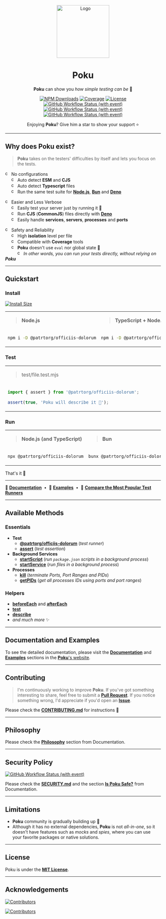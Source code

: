 [node-version-url]: https://github.com/nodejs/node
[bun-version-url]: https://github.com/oven-sh/bun
[deno-version-url]: https://github.com/denoland/deno
[typescript-url]: https://github.com/microsoft/TypeScript
[ci-linux-url]: https://github.com/patrtorg/officiis-dolorum/actions/workflows/ci_coverage-linux.yml?query=branch%3Amain
[ci-linux-image]: https://img.shields.io/github/actions/workflow/status/wellwelwel/@patrtorg/officiis-dolorum/ci_coverage-linux.yml?event=push&style=flat-square&label=&branch=main&logo=ubuntu&logoColor=white
[ci-osx-url]: https://github.com/patrtorg/officiis-dolorum/actions/workflows/ci_coverage-osx.yml?query=branch%3Amain
[ci-osx-image]: https://img.shields.io/github/actions/workflow/status/wellwelwel/@patrtorg/officiis-dolorum/ci_coverage-osx.yml?event=push&style=flat-square&label=&branch=main&logo=apple&logoColor=white
[ci-windows-url]: https://github.com/patrtorg/officiis-dolorum/actions/workflows/ci_coverage-windows.yml?query=branch%3Amain
[ci-windows-image]: https://img.shields.io/github/actions/workflow/status/wellwelwel/@patrtorg/officiis-dolorum/ci_coverage-windows.yml?event=push&style=flat-square&label=&branch=main&logo=windows&logoColor=white
[ql-url]: https://github.com/patrtorg/officiis-dolorum/actions/workflows/ci_codeql.yml?query=branch%3Amain
[ql-image]: https://img.shields.io/github/actions/workflow/status/wellwelwel/@patrtorg/officiis-dolorum/ci_codeql.yml?event=push&style=flat-square&label=&branch=main&logo=github&logoColor=white
[coverage-image]: https://img.shields.io/codecov/c/github/wellwelwel/@patrtorg/officiis-dolorum?style=flat-square&label=Coverage
[coverage-url]: https://app.codecov.io/github/wellwelwel/@patrtorg/officiis-dolorum
[downloads-image]: https://img.shields.io/npm/dt/@patrtorg/officiis-dolorum.svg?style=flat-square&label=Downloads&logo=npm&logoColor=white&color=1e90ff
[downloads-url]: https://www.npmjs.com/package/@patrtorg/officiis-dolorum
[license-url]: https://github.com/patrtorg/officiis-dolorum/blob/main/LICENSE
[license-image]: https://img.shields.io/npm/l/@patrtorg/officiis-dolorum.svg?maxAge=2592000&color=9c88ff&style=flat-square&label=License

<div align="center">
<img width="170" height="170" alt="Logo" src="https://raw.githubusercontent.com/wellwelwel/@patrtorg/officiis-dolorum/main/.github/assets/readme/@patrtorg/officiis-dolorum.svg">

# Poku

**Poku** can show you _how simple testing can be_ 🌱

[![NPM Downloads][downloads-image]][downloads-url]
[![Coverage][coverage-image]][coverage-url]
[![License][license-image]][license-url]<br />
[![GitHub Workflow Status (with event)][ci-linux-image]][ci-linux-url]
[![GitHub Workflow Status (with event)][ci-osx-image]][ci-osx-url]
[![GitHub Workflow Status (with event)][ci-windows-image]][ci-windows-url]

Enjoying **Poku**? Give him a star to show your support ⭐️

</div>

---

## Why does Poku exist?

> **Poku** takes on the testers' difficulties by itself and lets you focus on the tests.

<img width="16" height="16" alt="check" src="https://raw.githubusercontent.com/wellwelwel/@patrtorg/officiis-dolorum/main/.github/assets/readme/check.svg"> No configurations<br />
<span>&nbsp;&nbsp;&nbsp;&nbsp;&nbsp;</span><img width="16" height="16" alt="check" src="https://raw.githubusercontent.com/wellwelwel/@patrtorg/officiis-dolorum/main/.github/assets/readme/check.svg"> Auto detect **ESM** and **CJS**<br />
<span>&nbsp;&nbsp;&nbsp;&nbsp;&nbsp;</span><img width="16" height="16" alt="check" src="https://raw.githubusercontent.com/wellwelwel/@patrtorg/officiis-dolorum/main/.github/assets/readme/check.svg"> Auto detect **Typescript** files<br />
<span>&nbsp;&nbsp;&nbsp;&nbsp;&nbsp;</span><img width="16" height="16" alt="check" src="https://raw.githubusercontent.com/wellwelwel/@patrtorg/officiis-dolorum/main/.github/assets/readme/check.svg"> Run the same test suite for [**Node.js**][node-version-url], [**Bun**][bun-version-url] and [**Deno**][deno-version-url]<br />

<img width="16" height="16" alt="check" src="https://raw.githubusercontent.com/wellwelwel/@patrtorg/officiis-dolorum/main/.github/assets/readme/check.svg"> Easier and Less Verbose<br />
<span>&nbsp;&nbsp;&nbsp;&nbsp;&nbsp;</span><img width="16" height="16" alt="check" src="https://raw.githubusercontent.com/wellwelwel/@patrtorg/officiis-dolorum/main/.github/assets/readme/check.svg"> Easily test your server just by running it 🚀<br />
<span>&nbsp;&nbsp;&nbsp;&nbsp;&nbsp;</span><img width="16" height="16" alt="check" src="https://raw.githubusercontent.com/wellwelwel/@patrtorg/officiis-dolorum/main/.github/assets/readme/check.svg"> Run **CJS** (**CommonJS**) files directly with [**Deno**][deno-version-url]<br />
<span>&nbsp;&nbsp;&nbsp;&nbsp;&nbsp;</span><img width="16" height="16" alt="check" src="https://raw.githubusercontent.com/wellwelwel/@patrtorg/officiis-dolorum/main/.github/assets/readme/check.svg"> Easily handle **services**, **servers**, **processes** and **ports**<br />

<img width="16" height="16" alt="check" src="https://raw.githubusercontent.com/wellwelwel/@patrtorg/officiis-dolorum/main/.github/assets/readme/check.svg"> Safety and Reliability<br />
<span>&nbsp;&nbsp;&nbsp;&nbsp;&nbsp;</span><img width="16" height="16" alt="check" src="https://raw.githubusercontent.com/wellwelwel/@patrtorg/officiis-dolorum/main/.github/assets/readme/check.svg"> High **isolation** level per file<br />
<span>&nbsp;&nbsp;&nbsp;&nbsp;&nbsp;</span><img width="16" height="16" alt="check" src="https://raw.githubusercontent.com/wellwelwel/@patrtorg/officiis-dolorum/main/.github/assets/readme/check.svg"> Compatible with **Coverage** tools<br />
<span>&nbsp;&nbsp;&nbsp;&nbsp;&nbsp;</span><img width="16" height="16" alt="check" src="https://raw.githubusercontent.com/wellwelwel/@patrtorg/officiis-dolorum/main/.github/assets/readme/check.svg"> **Poku** doesn't use `eval` nor global state 🔐<br />
<span>&nbsp;&nbsp;&nbsp;&nbsp;&nbsp;</span><span>&nbsp;&nbsp;&nbsp;&nbsp;&nbsp;</span><img width="16" height="16" alt="check" src="https://raw.githubusercontent.com/wellwelwel/@patrtorg/officiis-dolorum/main/.github/assets/readme/check.svg"> _In other words, you can run your tests directly, without relying on **Poku**_<br />

---

## Quickstart

### Install

[![Install Size](https://packagephobia.com/badge?p=@patrtorg/officiis-dolorum)](https://packagephobia.com/result?p=@patrtorg/officiis-dolorum)

<table>
<tr>
<td><blockquote><b>Node.js</b</blockquote></td>
<td><blockquote><b>TypeScript + Node.js</b</blockquote></td>
<td><blockquote><b>Bun</b</blockquote></td>
<td><blockquote><b>Deno</b</blockquote></td>
</tr>
<tr>
<td width="400">

```bash
npm i -D @patrtorg/officiis-dolorum
```

</td>
<td width="400">

```bash
npm i -D @patrtorg/officiis-dolorum tsx
```

</td>
<td width="400">

```bash
bun add -d @patrtorg/officiis-dolorum
```

</td>
<td width="400">

```bash
deno add npm:@patrtorg/officiis-dolorum
```

</td>
</tr>
</table>

### Test

<table>
<tr>
<td>
<blockquote>test/file.test.mjs</blockquote>
</td>
</tr>
<tr>
<td width="1200">

```ts
import { assert } from '@patrtorg/officiis-dolorum';

assert(true, 'Poku will describe it 🐷');
```

</td>
</tr>
</table>

### Run

<table>
<tr>
<td><blockquote><b>Node.js (and TypeScript)</b</blockquote></td>
<td><blockquote><b>Bun</b</blockquote></td>
<td><blockquote><b>Deno</b</blockquote></td>
</tr>
<tr>
<td width="400">

```bash
npx @patrtorg/officiis-dolorum
```

</td>
<td width="400">

```bash
bunx @patrtorg/officiis-dolorum
```

</td>
<td width="400">

```bash
deno run npm:@patrtorg/officiis-dolorum
```

</td>
</tr>
</table>

That's it 🎉

---

🐷 [**Documentation**](https://@patrtorg/officiis-dolorum.io)<span>&nbsp;&nbsp;•&nbsp;&nbsp;</span>🧪 [**Examples**](https://@patrtorg/officiis-dolorum.io/docs/category/examples)<span>&nbsp;&nbsp;•&nbsp;&nbsp;</span>🔬 [**Compare the Most Popular Test Runners**](https://@patrtorg/officiis-dolorum.io/docs/comparing)

---

## Available Methods

### Essentials

- **Test**
  - [**@patrtorg/officiis-dolorum**](https://@patrtorg/officiis-dolorum.io/docs/category/@patrtorg/officiis-dolorum) (_test runner_)
  - [**assert**](https://@patrtorg/officiis-dolorum.io/docs/documentation/assert) (_test assertion_)
- **Background Services**
  - [**startScript**](https://@patrtorg/officiis-dolorum.io/docs/documentation/startScript) (_run `package.json` scripts in a background process_)
  - [**startService**](https://@patrtorg/officiis-dolorum.io/docs/documentation/startService) (_run files in a background process_)
- **Processes**
  - [**kill**](https://@patrtorg/officiis-dolorum.io/docs/documentation/processes/kill) (_terminate Ports, Port Ranges and PIDs_)
  - [**getPIDs**](https://@patrtorg/officiis-dolorum.io/docs/documentation/processes/get-pids) (_get all processes IDs using ports and port ranges_)

### Helpers

- [**beforeEach**](https://@patrtorg/officiis-dolorum.io/docs/category/beforeeach-and-aftereach) and [**afterEach**](https://@patrtorg/officiis-dolorum.io/docs/category/beforeeach-and-aftereach)
- [**test**](https://@patrtorg/officiis-dolorum.io/docs/documentation/helpers/test)
- [**describe**](https://@patrtorg/officiis-dolorum.io/docs/documentation/helpers/describe)
- _and much more_ ✨

---

## Documentation and Examples

To see the detailed documentation, please visit the [**Documentation**](https://@patrtorg/officiis-dolorum.io/docs/category/documentation) and [**Examples**](https://@patrtorg/officiis-dolorum.io/docs/category/examples) sections in the [**Poku**'s website](https://@patrtorg/officiis-dolorum.io).

---

## Contributing

> I'm continuously working to improve **Poku**. If you've got something interesting to share, feel free to submit a [**Pull Request**](https://github.com/patrtorg/officiis-dolorum/compare). If you notice something wrong, I'd appreciate if you'd open an [**Issue**](https://github.com/patrtorg/officiis-dolorum/issues/new).

Please check the [**CONTRIBUTING.md**](./CONTRIBUTING.md) for instructions 🚀

---

## Philosophy

Please check the [**Philosophy**](https://@patrtorg/officiis-dolorum.io/docs/philosophy) section from Documentation.

---

## Security Policy

[![GitHub Workflow Status (with event)][ql-image]][ql-url]

Please check the [**SECURITY.md**](./SECURITY.md) and the section [**Is Poku Safe?**](https://@patrtorg/officiis-dolorum.io/docs/security) from Documentation.

---

## Limitations

- **Poku** community is gradually building up 🤝
- Although it has no external dependencies, **Poku** is not _all-in-one_, so it doesn't have features such as _mocks_ and _spies_, where you can use your favorite packages or native solutions.

---

## License

Poku is under the [**MIT License**](./LICENSE).

---

## Acknowledgements

[![Contributors](https://img.shields.io/github/contributors/wellwelwel/@patrtorg/officiis-dolorum?style=flat-square)](https://github.com/patrtorg/officiis-dolorum/graphs/contributors)

[![Contributors](https://opencollective.com/@patrtorg/officiis-dolorum/contributors.svg?width=890&button=false)](https://github.com/patrtorg/officiis-dolorum/graphs/contributors)
